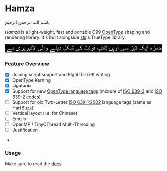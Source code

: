# Hamza
باسم الله الرحمن الرحيم

_Hamza_ is a light-weight, fast and portable C99 [OpenType](https://docs.microsoft.com/en-us/typography/opentype/spec) shaping and rendering library.
It's built alongside [stb](https://github.com/nothings/stb)'s TrueType library.

![img](urdu-title.png)

### Feature Overview
- [x] Joining script support and Right-To-Left writing
- [x] OpenType Kerning
- [x] Ligatures
- [x] Support for new [OpenType language tags](https://docs.microsoft.com/en-us/typography/opentype/spec/languagetags) (mixture of [ISO 639-3](https://iso639-3.sil.org/) and [ISO 639-2](https://www.loc.gov/standards/iso639-2/php/code_list.php) codes)
- [ ] Support for old Two-Letter [ISO 639-1:2002](https://id.loc.gov/vocabulary/iso639-1.html) language tags (same as HarfBuzz)
- [ ] Vertical layout (i.e. for Chinese)
- [ ] Emojis
- [ ] OpenMP / TinyCThread Multi-Threading
- [ ] Justification
- 
### Usage
Make sure to read the [docs](https://saidwho13.github.io/hamza/).